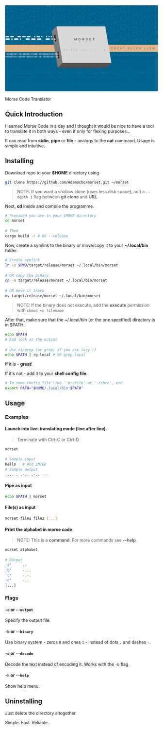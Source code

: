 ![# Morset](logo.svg)

Morse Code Translator

## Quick Introduction

I learned Morse Code in a day and I thought it would be nice to have a tool to translate it in both ways - even if only for flexing purposes...

It can read from **stdin**, **pipe** or **file** - analogy to the **cat** command. Usage is simple and intuitive.

## Installing

Download repo to your **$HOME** directory using

```bash
git clone https://github.com/Adamocho/morset.git ~/morset
```

> NOTE: If you want a shallow clone (uses less disk space), add a `--depth 1` flag between **git clone** and **URL**.

Next, **cd** inside and compile the programme.

```bash
# Provided you are in your $HOME directory
cd morset

# Then
cargo build -r # OR --release
```

Now, create a symlink to the binary or move/copy it to your **~/.local/bin** folder.

```bash
# Create symlink
ln -s $PWD/target/release/morset ~/.local/bin/morset

# OR copy the binary
cp -a target/release/morset ~/.local/bin/morset

# OR move it there
mv target/release/morset ~/.local/bin/morset
```

> NOTE: If the binary does not execute, add the **execute** permission with `chmod +x filename`

After that, make sure that the ~/.local/bin (or the one specified) directory is in $PATH.

```bash
echo $PATH
# And look at the output

# Use ripgrep (or grep) if you are lazy ;)
echo $PATH | rg local # OR grep local
```

If it is - **great**! 

If it's not - add it to your **shell config file**.

```bash
# In some config file like '.profile' or '.zshrc', etc.
export PATH="$HOME/.local/bin:$PATH"
```

## Usage


### Examples

#### Launch into live-translating mode (line after line).

> Terminate with Ctrl-C or Ctrl-D
```bash
morset

# Sample input
hello   # And ENTER
# Sample output
.... . .-.. .-.. ---
```

#### Pipe as input

```bash
echo $PATH | morset
```

#### File(s) as input

```bash
morset file1 file2 [...]
```

#### Print the alphabet in morse code

> NOTE: This is a **command**. For more commands see **--help**.
```bash
morset alphabet

# Output
'a'     .-
'b'     -...
'c'     -.-.
'd'     -..
[...]
```

### Flags

#### `-o` or `--output`

Specify the output file.

#### `-b` or `--binary`

Use binary system - zeros `0` and ones `1` - instead of dots `.` and dashes `-`.

#### `-d` or `--decode`

Decode the text instead of encoding it. Works with the `-b` flag.

#### `-h` or `--help`

Show help menu.

## Uninstalling

Just delete the directory altogether.

Simple. Fast. Reliable.